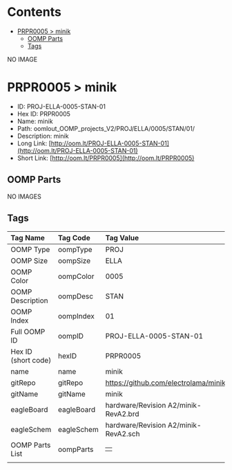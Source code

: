 



Contents
========

* [PRPR0005 > minik](#prpr0005--minik)
	* [OOMP Parts](#oomp-parts)
	* [Tags](#tags)
  
NO IMAGE  
# PRPR0005 > minik

- ID: PROJ-ELLA-0005-STAN-01
- Hex ID: PRPR0005
- Name: minik
- Path: oomlout_OOMP_projects_V2/PROJ/ELLA/0005/STAN/01/
- Description: minik
- Long Link: [http://oom.lt/PROJ-ELLA-0005-STAN-01](http://oom.lt/PROJ-ELLA-0005-STAN-01)
- Short Link: [http://oom.lt/PRPR0005](http://oom.lt/PRPR0005)

## OOMP Parts
  
NO IMAGES  
## Tags
  

|Tag Name|Tag Code|Tag Value|
| :--- | :--- | :--- |
|OOMP Type|oompType|PROJ|
|OOMP Size|oompSize|ELLA|
|OOMP Color|oompColor|0005|
|OOMP Description|oompDesc|STAN|
|OOMP Index|oompIndex|01|
|Full OOMP ID|oompID|PROJ-ELLA-0005-STAN-01|
|Hex ID (short code)|hexID|PRPR0005|
|name|name|minik|
|gitRepo|gitRepo|https://github.com/electrolama/minik|
|gitName|gitName|minik|
|eagleBoard|eagleBoard|hardware/Revision A2/minik-RevA2.brd|
|eagleSchem|eagleSchem|hardware/Revision A2/minik-RevA2.sch|
|OOMP Parts List|oompParts|<table><tr><td></td></tr></table>|
||||
